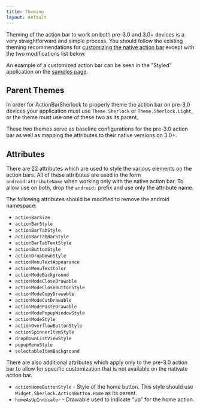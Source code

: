 ```yaml
---
title: Theming
layout: default
---
```



Theming of the action bar to work on both pre-3.0 and 3.0+ devices is a very
straightforward and simple process. You should follow the existing theming
recommendations for [customizing the native action bar][1] except with the
two modifications list below.

An example of a customized action bar can be seen in the "Styled" application
on the [samples page][2].


Parent Themes
-------------

In order for ActionBarSherlock to properly theme the action bar on pre-3.0
devices your application must use `Theme.Sherlock` or `Theme.Sherlock.Light`,
or the theme must use one of these two as its parent.

These two themes serve as baseline configurations for the pre-3.0 action bar
as well as mapping the attributes to their native versions on 3.0+.


Attributes
----------

There are 22 attributes which are used to style the various elements on the
action bars. All of these attributes are used in the form
`android:attributeName` when working only with the native action bar. To allow
use on both, drop the `android:` prefix and use only the attribute name.

The following attributes should be modified to remove the android namespace:

 * `actionBarSize`
 * `actionBarStyle`
 * `actionBarTabStyle`
 * `actionBarTabBarStyle`
 * `actionBarTabTextStyle`
 * `actionButtonStyle`
 * `actionDropDownStyle`
 * `actionMenuTextAppearance`
 * `actionMenuTextColor`
 * `actionModeBackground`
 * `actionModeCloseDrawable`
 * `actionModeCloseButtonStyle`
 * `actionModeCopyDrawable`
 * `actionModeCutDrawable`
 * `actionModePasteDrawable`
 * `actionModePopupWindowStyle`
 * `actionModeStyle`
 * `actionOverflowButtonStyle`
 * `actionSpinnerItemStyle`
 * `dropDownListViewStyle`
 * `popupMenuStyle`
 * `selectableItemBackground`

There are also additional attributes which apply only to the pre-3.0 action bar
to allow for specific customization that is not available on the nativate action
bar.

 * `actionHomeButtonStyle` - Style of the home button. This style should use
   `Widget.Sherlock.ActionButton.Home` as its parent.
 * `homeAsUpIndicator` - Drawable used to indicate "up" for the home action.






 [1]: http://android-developers.blogspot.com/2011/04/customizing-action-bar.html
 [2]: /samples.html
